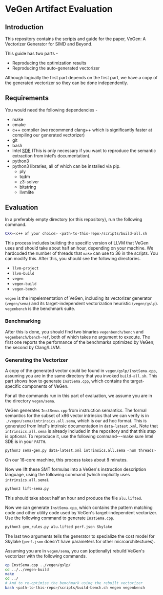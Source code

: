 # VeGen Artifact Evaluation

## Introduction
This repository contains the scripts and guide for the paper, VeGen: A Vectorizer Generator for SIMD and Beyond.

This guide has two parts -
 - Reproducing the optimization results
 - Reproducing the auto-generated vectorizer

Although logically the first part depends on the first part,
we have a copy of the generated vectorizer so they can be done independently.

## Requirements
You would need the following dependencies -
 - make
 - cmake
 - c++ compiler (we recommend
clang++ which is significantly faster at compiling our generated vectorizer)
 - git
 - bash
 - Intel [SDE](https://software.intel.com/content/www/us/en/develop/articles/intel-software-development-emulator.html) (This is only necessary if you want to reproduce the semantic extraction from intel's documentation).
 - python3
 - python3 libraries, all of which can be installed via pip.
   - ply
   - tqdm
   - z3-solver
   - bitstring
   - llvmlite

## Evaluation
In a preferably empty directory (or this repository),
 run the following command.
```bash
CXX=<c++ of your choice> <path-to-this-repo>/scripts/build-all.sh
```
This process includes building the specific version of LLVM that VeGen uses 
and should take about half an hour, depending on your machine.
We hardcoded the number of threads that `make` can use to 36 in the scripts.
You can modify this.
After this, you should see the following directories.
 - `llvm-project`
 - `llvm-build`
 - `vegen`
 - `vegen-build`
 - `vegen-bench`

`vegen` is the impelementation of VeGen,
 including its vectorizer generator (`vegen/sema`)
 and its target-independent vectorization heuristic (`vegen/gslp`).
`vegenbench` is the benchmark suite.

### Benchmarking
After this is done, you should find two binaries `vegenbench/bench` and `vegenbench/bench-ref`, both of which takes no argument to execute.
The first one reports the performance of the benchmarks optimized 
by VeGen; the second by Clang/LLVM.

### Generating the Vectorizer
A copy of the generated vector could be found in `vegen/gslp/InstSema.cpp`,
assuming you are in the same directory that you invoked `build-all.sh`.
This part shows how to generate `InstSema.cpp`, which contains
the target-specific components of VeGen.

For all the commands run in this part of evaluation, we assume you are in the directory `vegen/sema`.

VeGen generates `InstSema.cpp` from instruction semantics.
The formal semantics for the subset of x86 vector intrinsics that we can
verify is in `./vegen/sema/intrinsics.all.sema`, which is our ad hoc format.
This is generated from Intel's intrinsic documentation in `data-latest.xml`.
Note that `intrinsics.all.sema` is already included in the repository
and that this step is optional.
To reproduce it, use the following command---make sure Intel SDE is in your `PATTH`.
```bash
python3 sema-gen.py data-latest.xml intrinsics.all.sema <num threads>
```
On our 16-core machine, this process takes about 8 minutes.


Now we lift these SMT formulas into a VeGen's
instruction description language,
using the following command (which implicitly uses `intrinsics.all.sema`).
```bash
python3 lift-sema.py
```
This should take about half an hour and produce the file `alu.lifted`.

Now we can generate `InstSema.cpp`, which contains the pattern matching
code and other utility code used by VeGen's target-independent 
vectorizer. Use the following command to generate `InstSema.cpp`.
```bash
python3 gen_rules.py alu.lifted perf.json Skylake
``` 
The last two arguments
tells the generator to specialize the cost model for Skylake 
(`perf.json` doesn't have parameters for other microarchitectures).

Assuming you are in `vegen/sema`, you can (optionally) rebuild 
VeGen's vectorizer with the following commands.
```bash
cp InstSema.cpp ../vegen/gslp/
cd ../../vegen-build
make
cd ../
# And to re-optimize the benchmark using the rebuilt vectorizer
bash <path-to-this-repo>/scripts/build-bench.sh vegen vegenbench
```
